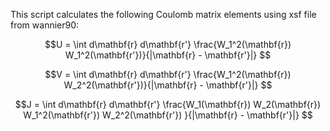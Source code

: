 This script calculates the following Coulomb matrix elements using xsf file from wannier90:

```math
U = \int d\mathbf{r} d\mathbf{r'} \frac{W_1^2(\mathbf{r}) W_1^2(\mathbf{r'})}{|\mathbf{r} - \mathbf{r'}|} 
```

```math
V = \int d\mathbf{r} d\mathbf{r'} \frac{W_1^2(\mathbf{r}) W_2^2(\mathbf{r'})}{|\mathbf{r} - \mathbf{r'}|} 
```

```math
J = \int d\mathbf{r} d\mathbf{r'} \frac{W_1(\mathbf{r}) W_2(\mathbf{r}) W_1^2(\mathbf{r'}) W_2^2(\mathbf{r'}) }{|\mathbf{r} - \mathbf{r'}|} 
```
